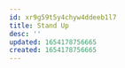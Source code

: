 ```yaml
---
id: xr9g59t5y4chyw4ddeeb1l7
title: Stand Up
desc: ''
updated: 1654178756665
created: 1654178756665
---
```


